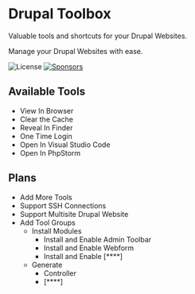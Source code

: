 # Drupal Toolbox 

Valuable tools and shortcuts for your Drupal Websites.

Manage your Drupal Websites with ease.

![License](https://img.shields.io/github/license/emircanerkul/drupal-toolbox?style=for-the-badge) [![Sponsors](https://img.shields.io/github/sponsors/emircanerkul?style=for-the-badge)](https://github.com/sponsors/emircanerkul)

## Available Tools

* View In Browser
* Clear the Cache
* Reveal In Finder
* One Time Login
* Open In Visual Studio Code
* Open In PhpStorm

## Plans

- Add More Tools
- Support SSH Connections
- Support Multisite Drupal Website
- Add Tool Groups
    - Install Modules
        - Install and Enable Admin Toolbar
        - Install and Enable Webform
        - Install and Enable [****]
    - Generate
        - Controller
        - [****]
